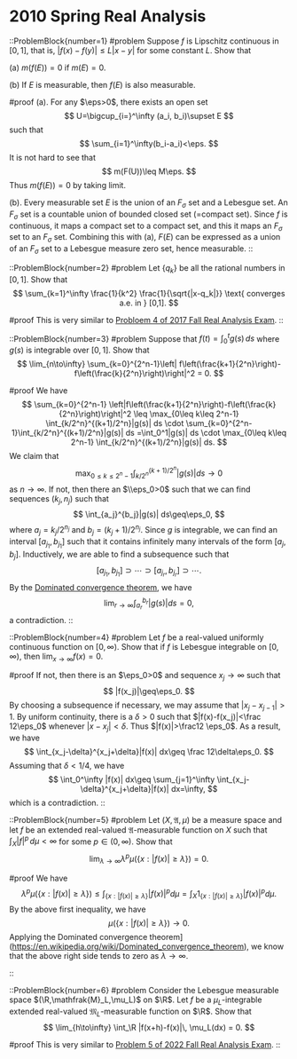 # 2010 Spring Real Analysis

::ProblemBlock{number=1}
#problem
Suppose $f$ is Lipschitz continuous in $[0,1]$, that is, $|f(x)-f(y)|\leq L|x-y|$ for some constant $L$. Show that

(a) $m(f(E))=0$ if $m(E)=0$.

(b) If $E$ is measurable, then $f(E)$ is also measurable.

#proof
(a). For any $\eps>0$, there exists an open set 
$$
U=\bigcup_{i=}^\infty (a_i, b_i)\supset E
$$
such that 
$$
\sum_{i=1}^\infty(b_i-a_i)<\eps.
$$
It is not hard to see that 
$$
m(F(U))\leq M\eps.
$$ 
Thus $m(f(E))=0$ by taking limit. 

(b). Every measurable set $E$ is the union of an $F_\sigma$ set and a Lebesgue set. An $F_\sigma$ set is a countable union of bounded closed set (=compact set). Since $f$ is continuous, it maps a compact set to
a compact set, and this it maps an $F_\sigma$ set to an $F_\sigma$ set. Combining this with (a), 
$F(E)$ can be expressed as a union of an $F_\sigma$ set to a Lebesgue measure zero set, hence measurable. 
::

::ProblemBlock{number=2}
#problem
Let $\{q_k\}$ be all the rational numbers in $[0,1]$. Show that
$$
\sum_{k=1}^\infty \frac{1}{k^2} \frac{1}{\sqrt{|x-q_k|}} \text{ converges a.e. in } [0,1].
$$

#proof
This is very similar to [Probloem 4 of 2017 Fall Real Analysis Exam](/posts/real-analysis/2017-fall/).
::

::ProblemBlock{number=3}
#problem
Suppose that $f(t) = \int_0^t g(s)\, ds$ where $g(s)$ is integrable over $[0,1]$. Show that
$$
\lim_{n\to\infty} \sum_{k=0}^{2^n-1}\left| f\left(\frac{k+1}{2^n}\right)-f\left(\frac{k}{2^n}\right)\right|^2 = 0.
$$

#proof
We have
$$
\sum_{k=0}^{2^n-1} \left|f\left(\frac{k+1}{2^n}\right)-f\left(\frac{k}{2^n}\right)\right|^2 
\leq \max_{0\leq k\leq 2^n-1} 
    \int_{k/2^n}^{(k+1)/2^n}|g(s)| ds
\cdot
\sum_{k=0}^{2^n-1}\int_{k/2^n}^{(k+1)/2^n}|g(s)| ds
=\int_0^1|g(s)| ds \cdot \max_{0\leq k\leq 2^n-1} 
    \int_{k/2^n}^{(k+1)/2^n}|g(s)| ds.
$$
We claim that 
$$\max_{0\leq k\leq 2^n-1} 
    \int_{k/2^n}^{(k+1)/2^n}|g(s)| ds\to 0
$$
as $n\to\infty$. If not, then there an $\\eps_0>0$ such that we can find sequences $(k_j, n_j)$ such that 
$$
\int_{a_j}^{b_j}|g(s)| ds\geq\eps_0,
$$
where $a_j=k_j/2^{n_j}$ and $b_j=(k_j+1)/2^{n_j}$.
Since $g$ is integrable, we can find an interval $[a_{j_1}, b_{j_1}]$ such that it contains infinitely many intervals of the form $[a_j, b_j]$. Inductively, we are able to find a subsequence such that
$$
[a_{j_1}, b_{j_1}]\supset\cdots\supset [a_{j_r}, b_{j_r}]\supset\cdots.
$$
By the [Dominated convergence theorem](https://en.wikipedia.org/wiki/Dominated_convergence_theorem), we have 
$$
\lim_{r\to\infty} \int_{a_r}^{b_r}|g(s)| ds=0,
$$
a contradiction. 
::

::ProblemBlock{number=4}
#problem
Let $f$ be a real-valued uniformly continuous function on $[0,\infty)$. Show that if $f$ is Lebesgue integrable on $[0,\infty)$, then $\lim_{x\to\infty} f(x)=0$.

#proof
If not, then there is an $\eps_0>0$ and  sequence $x_j\to\infty$ such that 
$$
|f(x_j)|\geq\eps_0.
$$
By choosing a subsequence if necessary, we may assume that $|x_j-x_{j-1}|>1$. By uniform continuity, there is a $\delta>0$ such that $|f(x)-f(x_j)|<\frac 12\eps_0$ whenever $|x-x_j|<\delta$. Thus $|f(x)|>\frac12 \eps_0$. As a result, we have 
$$
\int_{x_j-\delta}^{x_j+\delta}|f(x)| dx\geq \frac 12\delta\eps_0. 
$$
Assuming that $\delta<1/4$, we have 
$$
\int_0^\infty |f(x)| dx\geq \sum_{j=1}^\infty \int_{x_j-\delta}^{x_j+\delta}|f(x)| dx=\infty,
$$
which is a contradiction. 
::

::ProblemBlock{number=5}
#problem
Let $(X,\mathfrak{A},\mu)$ be a measure space and let $f$ be an extended real-valued $\mathfrak{A}$-measurable function on $X$ such that $\int_X |f|^p\, d\mu < \infty$ for some $p\in(0,\infty)$. Show that
$$
\lim_{\lambda\to\infty} \lambda^p \mu(\{x : |f(x)|\geq\lambda\}) = 0.
$$

#proof
We have 
$$
\lambda^p \mu(\{x : |f(x)|\geq\lambda\}) \leq\int_{\{x : |f(x)|\geq\lambda\}}|f(x)|^p d\mu
=\int_X 1_{\{x : |f(x)|\geq\lambda\}}|f(x)|^pd\mu.
$$
By the above first inequality, we have 
$$
 \mu(\{x : |f(x)|\geq\lambda\})\to 0.
$$
Applying the Dominated convergence theorem](https://en.wikipedia.org/wiki/Dominated_convergence_theorem), we know that the above right side tends to zero as $\lambda\to\infty$.

::

::ProblemBlock{number=6}
#problem
Consider the Lebesgue measurable space $(\R,\mathfrak{M}_L,\mu_L)$ on $\R$. Let $f$ be a $\mu_L$-integrable extended real-valued $\mathfrak{M}_L$-measurable function on $\R$. Show that
$$
\lim_{h\to\infty} \int_\R |f(x+h)-f(x)|\, \mu_L(dx) = 0.
$$

#proof
This is very similar to [Problem 5 of 2022 Fall Real Analysis Exam](/posts/real-analysis/2022-fall/).
::